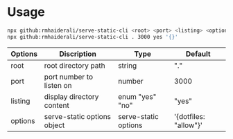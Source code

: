 # Usage

```bash
npx github:rmhaiderali/serve-static-cli <root> <port> <listing> <options>
npx github:rmhaiderali/serve-static-cli . 3000 yes '{}'
```

| Options | Discription                 | Type                 | Default               |
|---------|-----------------------------|----------------------|-----------------------|
| root    | root directory path         | string               | "."                   |
| port    | port number to listen on    | number               | 3000                  |
| listing | display directory content   | enum "yes" "no"      | "yes"                 |
| options | serve-static options object | serve-static options | '{dotfiles: "allow"}' |
